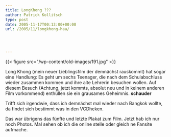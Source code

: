 ```yaml
---
title: LongKhong ???
author: Patrick Kollitsch
type: post
date: 2005-11-17T00:13:00+00:00
url: /2005/11/longkhong-haa/




---
```

{{< figure src="/wp-content/old-images/191.jpg" >}}

Long Khong (mein neuer Lieblingsfilm der demn&auml;chst rauskommt) hat sogar eine Handlung: Es geht um sechs Teenager, die nach dem Schulabschluss wieder zusammen kommen und ihre alte Lehrerin besuchen wollen. Auf diesem Besuch (Achtung, jetzt kommts, absolut neu und in keinem anderen Film vorkommend) enth&uuml;llen sie ein grausames Geheimnis. **schauder**

Trifft sich irgendwie, dass ich demn&auml;chst mal wieder nach Bangkok wollte, da findet sich bestimmt was in den VCDheken.

Das war &uuml;brigens das f&uuml;nfte und letzte Plakat zum Film. Jetzt hab ich nur noch Photos. Mal sehen ob ich die online stelle oder gleich ne Fansite aufmache.